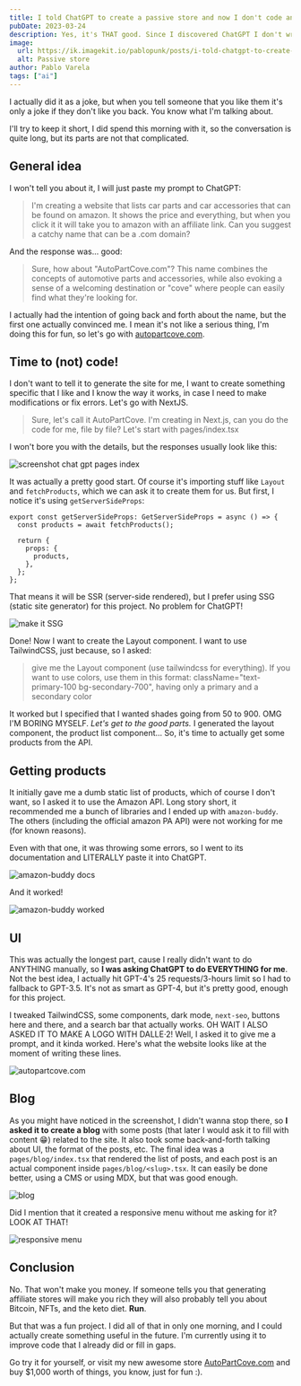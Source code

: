 ```yaml
---
title: I told ChatGPT to create a passive store and now I don't code anymore
pubDate: 2023-03-24
description: Yes, it's THAT good. Since I discovered ChatGPT I don't write boilerplate or stuff I wrote hundreds of times, I ask for it. Today I wanted to make it create a store to generate passive income.
image:
  url: https://ik.imagekit.io/pablopunk/posts/i-told-chatgpt-to-create-a-passive-store-and-now-i-don-t-code-anymore.png?updatedAt=1698057162161
  alt: Passive store
author: Pablo Varela
tags: ["ai"]
---
```

I actually did it as a joke, but when you tell someone that you like them it's only a joke if they don't like you back. You know what I'm talking about.

I'll try to keep it short, I did spend this morning with it, so the conversation is quite long, but its parts are not that complicated.

## General idea

I won't tell you about it, I will just paste my prompt to ChatGPT:

> I'm creating a website that lists car parts and car accessories that can be found on amazon. It shows the price and everything, but when you click it it will take you to amazon with an affiliate link. Can you suggest a catchy name that can be a .com domain?

And the response was... good:

> Sure, how about "AutoPartCove.com"? This name combines the concepts of automotive parts and accessories, while also evoking a sense of a welcoming destination or "cove" where people can easily find what they're looking for.

I actually had the intention of going back and forth about the name, but the first one actually convinced me. I mean it's not like a serious thing, I'm doing this for fun, so let's go with [autopartcove.com](https://autopartcove.com).

## Time to (not) code!

I don't want to tell it to generate the site for me, I want to create something specific that I like and I know the way it works, in case I need to make modifications or fix errors. Let's go with NextJS.

> Sure, let's call it AutoPartCove. I'm creating in Next.js, can you do the code for me, file by file? Let's start with pages/index.tsx

I won't bore you with the details, but the responses usually look like this:

![screenshot chat gpt pages index](https://ik.imagekit.io/pablopunk/posts/SbMbWmX.png)

It was actually a pretty good start. Of course it's importing stuff like `Layout` and `fetchProducts`, which we can ask it to create them for us. But first, I notice it's using `getServerSideProps`:

```tsx
export const getServerSideProps: GetServerSideProps = async () => {
  const products = await fetchProducts();

  return {
    props: {
      products,
    },
  };
};
```

That means it will be SSR (server-side rendered), but I prefer using SSG (static site generator) for this project. No problem for ChatGPT!

![make it SSG](https://ik.imagekit.io/pablopunk/posts/LqqYZ2S.png)

Done! Now I want to create the Layout component. I want to use TailwindCSS, just because, so I asked:

> give me the Layout component (use tailwindcss for everything). If you want to use colors, use them in this format: className="text-primary-100 bg-secondary-700", having only a primary and a secondary color

It worked but I specified that I wanted shades going from 50 to 900. OMG I'M BORING MYSELF. *Let's get to the good parts.* I generated the layout component, the product list component... So, it's time to actually get some products from the API.

## Getting products

It initially gave me a dumb static list of products, which of course I don't want, so I asked it to use the Amazon API. Long story short, it recommended me a bunch of libraries and I ended up with `amazon-buddy`. The others (including the official amazon PA API) were not working for me (for known reasons).

Even with that one, it was throwing some errors, so I went to its documentation and LITERALLY paste it into ChatGPT.

![amazon-buddy docs](https://ik.imagekit.io/pablopunk/posts/5erIfJB.png)

And it worked!

![amazon-buddy worked](https://ik.imagekit.io/pablopunk/posts/vcq4oJc.png)

## UI

This was actually the longest part, cause I really didn't want to do ANYTHING manually, so **I was asking ChatGPT to do EVERYTHING for me**. Not the best idea, I actually hit GPT-4's 25 requests/3-hours limit so I had to fallback to GPT-3.5. It's not as smart as GPT-4, but it's pretty good, enough for this project.

I tweaked TailwindCSS, some components, dark mode, `next-seo`, buttons here and there, and a search bar that actually works. OH WAIT I ALSO ASKED IT TO MAKE A LOGO WITH DALLE·2! Well, I asked it to give me a prompt, and it kinda worked. Here's what the website looks like at the moment of writing these lines.

![autopartcove.com](https://ik.imagekit.io/pablopunk/posts/sDDffeD.png)

## Blog

As you might have noticed in the screenshot, I didn't wanna stop there, so **I asked it to create a blog** with some posts (that later I would ask it to fill with content 😁) related to the site. It also took some back-and-forth talking about UI, the format of the posts, etc. The final idea was a `pages/blog/index.tsx` that rendered the list of posts, and each post is an actual component inside `pages/blog/<slug>.tsx`. It can easily be done better, using a CMS or using MDX, but that was good enough.

![blog](https://ik.imagekit.io/pablopunk/posts/JBrAWR1.png)

Did I mention that it created a responsive menu without me asking for it? LOOK AT THAT!

![responsive menu](https://ik.imagekit.io/pablopunk/posts/Jikhy8o.gif)

## Conclusion

No. That won't make you money. If someone tells you that generating affiliate stores will make you rich they will also probably tell you about Bitcoin, NFTs, and the keto diet. **Run**.

But that was a fun project. I did all of that in only one morning, and I could actually create something useful in the future. I'm currently using it to improve code that I already did or fill in gaps.

Go try it for yourself, or visit my new awesome store [AutoPartCove.com](https://autopartcove.com) and buy $1,000 worth of things, you know, just for fun :).
